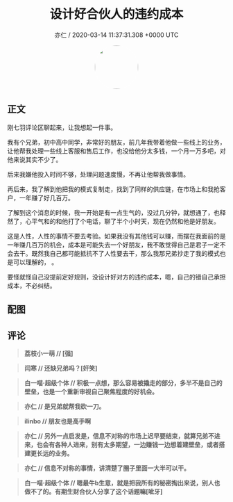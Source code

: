 <h1 align="center">设计好合伙人的违约成本</h1>
<p align="center">
    <a>亦仁 / 2020-03-14 11:37:31.308 &#43;0000 UTC</a>
</p>

<div align="center">
    <img src="https://images.zsxq.com/Fn3NQqCN8nuGF86yZPXSbEsl0mb3?e=1590940799&amp;token=kIxbL07-8jAj8w1n4s9zv64FuZZNEATmlU_Vm6zD:pfbNc8W3hS0oYG_hyXXh_rHMHuc=" width="100" height="100" style="border:1px solid;border-radius:50%; color:#ffffff"/>
</div>

## 正文

<div>
刚七羽评论区聊起来，让我想起一件事。

我有个兄弟，初中高中同学，非常好的朋友，前几年我带着他做一些线上的业务，让他帮我处理一些线上客服和售后工作，也没给他分太多钱，一个月一万多吧，对他来说其实不少了。

后来我嫌他投入时间不够，处理问题速度慢，不再让他帮我做事情。

再后来，我了解到他把我的模式复制走，找到了同样的供应链，在市场上和我抢客户，一年赚了好几百万。

了解到这个消息的时候，我一开始是有一点生气的，没过几分钟，就想通了，也释然了，心平气和的和他打了个电话，聊了半个小时天，现在仍然和他是好朋友。

这是人性，人性的事情不要去考验。如果我没有其他钱可以赚，而摆在我面前的是一年赚几百万的机会，成本是可能失去一个好朋友，我不敢觉得自己是君子一定不会去干。既然我自己都可能抵抗不了人性要去干，那么我那兄弟抄走了我的模式也是可以理解的，
。

要怪就怪自己没提前定好规则，没设计好对方的违约成本，嗯，自己的错自己承担成本，不必纠结。
</div>

## 配图
<div class="image" align="center">

</div>

## 评论

<div align="left">
<div>

<blockquote >
<span> <strong>荔枝小一萌 // [强] </strong></span>
</blockquote>

<blockquote >
<span> <strong>闫寒 // 还缺兄弟吗？[奸笑] </strong></span>
</blockquote>

<blockquote >
<span> <strong>白一喵·超级个体 // 积极一点想，那么容易被撬走的部分，多半不是自己的壁垒，也是一个重新审视自己聚焦程度的好机会。 </strong></span>
</blockquote>

<blockquote >
<span> <strong>亦仁 // 是兄弟就帮我砍一刀。 </strong></span>
</blockquote>

<blockquote >
<span> <strong>ilinbo // 朋友也是高手啊 </strong></span>
</blockquote>

<blockquote >
<span> <strong>亦仁 // 另外一点启发是，信息不对称的市场上迟早要结束，就算兄弟不进来，也会有各种人进来，别有太多期望，一边赚钱一边想着建壁垒，或者搭建更长远的业务。 </strong></span>
</blockquote>

<blockquote >
<span> <strong>亦仁 // 信息不对称的事情，讲清楚了圈子里面一大半可以干。 </strong></span>
</blockquote>

<blockquote >
<span> <strong>白一喵·超级个体 // 嗯最牛b生意，就是把我所有的秘密掏出来说，别人也做不了的。有期生财合伙人分享了这个话题嘛[呲牙] </strong></span>
</blockquote>

</div>
</div>